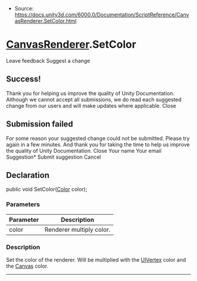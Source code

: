 * Source: https://docs.unity3d.com/6000.0/Documentation/ScriptReference/CanvasRenderer.SetColor.html

#  [CanvasRenderer](https://docs.unity3d.com/6000.0/Documentation/ScriptReference/CanvasRenderer.html).SetColor
Leave feedback
Suggest a change
## Success!
Thank you for helping us improve the quality of Unity Documentation. Although we cannot accept all submissions, we do read each suggested change from our users and will make updates where applicable.
Close
## Submission failed
For some reason your suggested change could not be submitted. Please <a>try again</a> in a few minutes. And thank you for taking the time to help us improve the quality of Unity Documentation.
Close
Your name Your email Suggestion* Submit suggestion
Cancel
## Declaration
public void SetColor([Color](https://docs.unity3d.com/6000.0/Documentation/ScriptReference/Color.html) color); 
### Parameters
Parameter | Description  
---|---  
color | Renderer multiply color.  
### Description
Set the color of the renderer. Will be multiplied with the [UIVertex](https://docs.unity3d.com/6000.0/Documentation/ScriptReference/UIVertex.html) color and the [Canvas](https://docs.unity3d.com/6000.0/Documentation/ScriptReference/Canvas.html) color.
* * *
